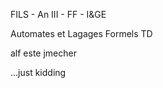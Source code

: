 FILS - An III - FF - I&GE

Automates et Lagages Formels
TD

alf este jmecher










...just kidding